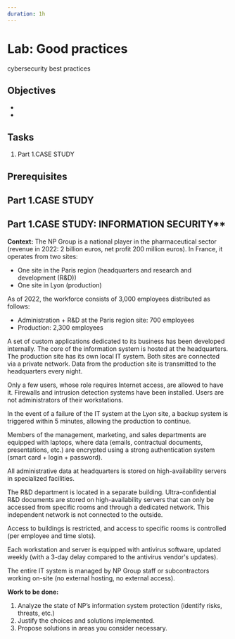 ```yaml
---
duration: 1h
---
```

# Lab: Good practices

cybersecurity best practices 

## Objectives

- 
- 

## Tasks

1. Part 1.CASE STUDY

## Prerequisites

## Part 1.CASE STUDY

## Part 1.CASE STUDY: INFORMATION SECURITY**

**Context:**
The NP Group is a national player in the pharmaceutical sector (revenue in 2022: 2 billion euros, net profit 200 million euros). In France, it operates from two sites:

- One site in the Paris region (headquarters and research and development (R&D))
- One site in Lyon (production)

As of 2022, the workforce consists of 3,000 employees distributed as follows:
- Administration + R&D at the Paris region site: 700 employees
- Production: 2,300 employees

A set of custom applications dedicated to its business has been developed internally. The core of the information system is hosted at the headquarters. The production site has its own local IT system. Both sites are connected via a private network. Data from the production site is transmitted to the headquarters every night.

Only a few users, whose role requires Internet access, are allowed to have it. Firewalls and intrusion detection systems have been installed. Users are not administrators of their workstations.

In the event of a failure of the IT system at the Lyon site, a backup system is triggered within 5 minutes, allowing the production to continue.

Members of the management, marketing, and sales departments are equipped with laptops, where data (emails, contractual documents, presentations, etc.) are encrypted using a strong authentication system (smart card + login + password).

All administrative data at headquarters is stored on high-availability servers in specialized facilities.

The R&D department is located in a separate building. Ultra-confidential R&D documents are stored on high-availability servers that can only be accessed from specific rooms and through a dedicated network. This independent network is not connected to the outside.

Access to buildings is restricted, and access to specific rooms is controlled (per employee and time slots).

Each workstation and server is equipped with antivirus software, updated weekly (with a 3-day delay compared to the antivirus vendor's updates).

The entire IT system is managed by NP Group staff or subcontractors working on-site (no external hosting, no external access).

**Work to be done:**
1. Analyze the state of NP’s information system protection (identify risks, threats, etc.)
2. Justify the choices and solutions implemented.
3. Propose solutions in areas you consider necessary.
